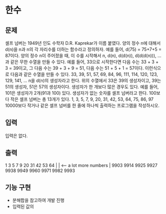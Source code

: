 # 한수
## 문제
셀프 넘버는 1949년 인도 수학자 D.R. Kaprekar가 이름 붙였다. 
양의 정수 n에 대해서 d(n)을 n과 n의 각 자리수를 더하는 함수라고 정의하자. 
예를 들어, d(75) = 75+7+5 = 87이다.
양의 정수 n이 주어졌을 때, 이 수를 시작해서 n, d(n), d(d(n)), d(d(d(n))), ...과 같은 무한 수열을 만들 수 있다.
예를 들어, 33으로 시작한다면 다음 수는 33 + 3 + 3 = 39이고, 그 다음 수는 39 + 3 + 9 = 51, 다음 수는 51 + 5 + 1 = 57이다. 
이런식으로 다음과 같은 수열을 만들 수 있다.
33, 39, 51, 57, 69, 84, 96, 111, 114, 120, 123, 129, 141, ...
n을 d(n)의 생성자라고 한다. 
위의 수열에서 33은 39의 생성자이고, 39는 51의 생성자, 51은 57의 생성자이다. 
생성자가 한 개보다 많은 경우도 있다. 
예를 들어, 101은 생성자가 2개(91과 100) 있다.
생성자가 없는 숫자를 셀프 넘버라고 한다. 
100보다 작은 셀프 넘버는 총 13개가 있다. 
1, 3, 5, 7, 9, 20, 31, 42, 53, 64, 75, 86, 97
10000보다 작거나 같은 셀프 넘버를 한 줄에 하나씩 출력하는 프로그램을 작성하시오.

## 입력
입력은 없다.

## 출력
1
3
5
7
9
20
31
42
53
64
|
|       <-- a lot more numbers
|
9903
9914
9925
9927
9938
9949
9960
9971
9982
9993

## 기능 구현
- 분해합을 참고하여 개발 진행
- 입력된 값의 
